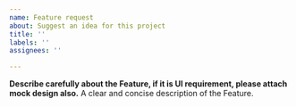```yaml
---
name: Feature request
about: Suggest an idea for this project
title: ''
labels: ''
assignees: ''

---
```


**Describe carefully about the Feature, if it is UI requirement, please attach mock design also.**
A clear and concise description of the Feature.
